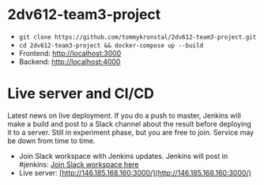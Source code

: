 # 2dv612-team3-project

* ```git clone https://github.com/tommykronstal/2dv612-team3-project.git```
* ```cd 2dv612-team3-project && docker-compose up --build```
* Frontend: [http://localhost:3000](http://localhost:3000)
* Backend: [http://localhost:4000](http://localhost:4000)

# Live server and CI/CD

Latest news on live deployment. If you do a push to master, Jenkins will make a build and post to a Slack channel about the result before deploying it to a server. Still in experiment phase, but you are free to join. Service may be down from time to time.

* Join Slack workspace with Jenkins updates. Jenkins will post in #jenkins: [Join Slack workspace here](https://join.slack.com/t/2dv612ht17/shared_invite/enQtMjcwNzMzMzE2MzA1LWViMjgxZmU0ZDRmNjc3YzFiMjI5NTJmMjRhODE5NTZkNTllN2Y0ZmIyODA2YTdmMzJiYTFhODkxMDU3ZmMxMDY)
* Live server: [http://146.185.168.160:3000/](http://146.185.168.160:3000/)
